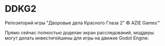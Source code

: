 # DDKG2
Репозиторий игры "Дворовые дела Красного Глаза 2" © AZIE Games™

Прямо сейчас полностью доделан экран расследований, моддеры могут делать инвестигейшены для игры на движке Godot Engine.
